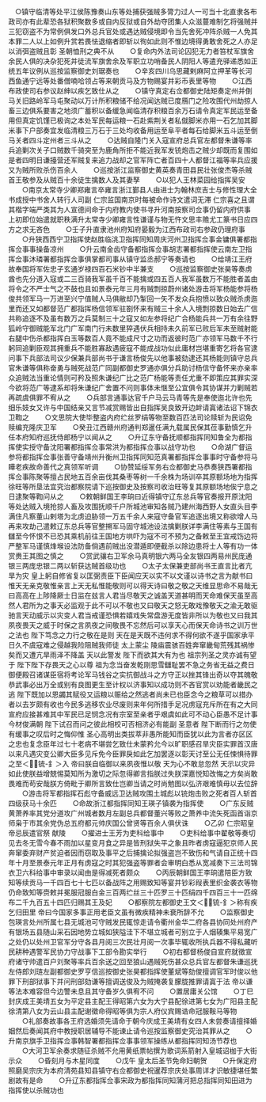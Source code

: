 <!-- { "loadSidebar": true } -->
　○镇守临清等处平江侯陈豫奏山东等处捕获强贼多膂力过人一可当十北直隶各布政司亦有此辈恐各狱积聚数多或自内反狱或自外劫夺团集人众滋蔓难制乞将强贼并三犯窃盗不为常例俱发口外总兵官处或遇达贼侵境即令当先舍死冲阵杀贼一人免其本罪二人以上如例升赏若畏怯退缩者即斩以徇如此则不惟边境得勇敢舍死之人亦足以消弭盗贼且彰  圣朝恤刑之典不从
　　○复命内外法司论囚犯无力者笞杖军旗舍余民人俱的决杂犯死并徒流军旗舍余及军职立功哨备民人阴阳人等遣充驿递悉如正统五年议例从巡按监察御史刘琚奏也
　　○辛亥四川乌思藏剌麻阿立押革等长河西鱼通宁远等处番僧喃哈领占等来朝贡马及方物赐宴并彩币表里等物
　　○江西布政使司右参议赵绅以疾乞致仕从之
　　○镇守真定右佥都御史陆矩奏定州并倒马关旧路岭军马屯聚动以万计所积粮储不给况闻达贼已度鴈门之险攻围代州劫掠人畜三边俱系要害之地须广蓄积以备缓急闻临清存积粮百余万石请令真定军民运至备用但真定饥馑已极询之本处军民每运粮一石赴紫荆关者私僦脚米亦用一石乞加其脚米事下户部奏宜发临清粮三万石于三处均收备用运至阜平者每石给脚米五斗运至倒马关者四斗定州者三斗从之
　　○达贼自隆门关入寇宣府总兵官左都督朱谦等率兵追剿次关子口贼数千骑突至为鹿角所拒不能近我军发铳炮击之贼少却既而复围如是者四明日谦擡营还军贼复来追力战却之官军阵亡者百四十人都督江福等率兵应援又为贼所败杀伤百余人
　　○巡按浙江监察御史黄英奏青田县民壮张俊杰等杀贼首王敬参及从贼百十余徒生擒数人及其妻孥
　　○以犯人王林菜园给指挥吴安
　　○南京太常寺少卿郑雍言卒雍言浙江鄞县人由进士为翰林庶吉士与修性理大全书成授中书舍人转行人司副  仁宗监国南京时每被命作诗文遣词无滞  仁宗喜之且谓其楷字端严类其为人宣德间命于内府教内使书寻升河南按察司佥事仍留内府供事  上初即位始遣就职秩满升太常寺少卿雍言性谦谨与物无忤文思丰赡尤工篆书日应四方之求无吝色
　　○壬子升直隶池州府知府晏毅为江西布政司右参政仍理府事
　　○升狭西西宁卫指挥使赵胜临洮卫指挥同知周庆河州卫指挥佥事金镛俱署都指挥佥事事操备凉州
　　○升云南金齿守备都指挥佥事胡志署都指挥使云南左卫指挥佥事沐璘署都指挥佥事俱掌都司事从镇守监丞郝宁等奏请也
　　○给靖江王府故奉国将军佐忠子玄通岁禄四百石米钞中半兼支
　　○巡按监察御史张昊等奏虏酋也先分道入寇或二三百骑我军虽千百不能擒或四五百人我军虽数万不能胜者盖由将令之不严士气之不鼓也且如景泰元年三月有贼剽掠蔚州诸处游击将军杨能参将杨俊共领军马一万进至兴宁值贼人马俱敝却乃掣回一矢不发众兵抱愤以致众贼杀虏迤里而还又如都督范广都指挥杨信领军驻劄怀来有贼三十余人入境剽掠数日始去广信共称追逐不及虽有数万之兵莫制三十之寇又如左参将纪广合杨能兵共一万有余往野狐岭守御贼能军北门广军南门行未数里猝遇伏兵相持未久前军已败后军未至贼射能右腿中伤杀都指挥白玉等数百人竟不能成尺寸之功而返彼时范广亦领军马数千不行躬同追剿臣观其拥重兵不能胜寡敌遇疲寇不能成战功似此庸材岂堪重寄乞将各官逮问事下兵部法司议少保兼兵部尚书于谦言杨俊先以他事被劾逮还其杨能则镇守总兵官朱谦等俱称奋勇与贼死战范广同副都御史罗通亦俱分兵助讨杨信守备怀来亦亲率众追贼法当重论情则可矜及照朱谦纪广比之范广杨能等责任尤重不即策应其罪实深今欲将范广等逮系却将朱谦纪广舍置不问则事体未惬至公宜俱令其协谋并力剿贼若再疏虞俱罪不宥从之
　　○兵部言通事达官千户马云马青等先是奉使迤北许也先细乐妓女又许与中国结亲又言节减赏赐皆出自指挥吴良致开边衅请寘诸法诏下锦衣卫鞫之
　　○文思院大使毕整盗内府纻丝罗绢等物至数百匹法司论赎斩为民诏免赎编充隆庆卫军
　　○癸丑江西赣州府通判郑暹任满九载属民保其莅事勤慎乞升任本府知府巡抚侍郎杨宁以闻从之
　　○升辽东守备抚顺都指挥同知鲁全为都指挥使实授守备沈阳署都指挥佥事常洪为都指挥佥事以战守功也
　　○命湖广督运参将都指挥佥事张善守备靖州升衡州卫指挥同知范真署都指挥佥事事时守备参将马瞱老疾故命善代之真领军听调
　　○协赞延绥军务右佥都御史马恭奏狭西署都指挥佥事陈聚等擅占民地五百余亩伐其桑枣等树一千余株为场训卒其原额场地为指挥徐旺等所垦法宜究治都察院请下巡按御史及按察司收治旺等复其原额场地俟宁息之日逮聚等鞫问从之
　　○敕朝鲜国王李珦曰近得镇守辽东总兵等官奏报开原沈阳等处达贼入境抢掠人畜及攻围抚顺千户所城池审知各贼乃建州海西野人女直头目李满住凡察董山剌塔为北虏迫胁领一万五千余人来寇守备官军追逐出境又称欲增人马再来攻劫己遣敕辽东总兵等官整搠军马固守城池设法擒剿朕详李满住等素与王国有讎至今怀恨不已恐其乘机前往王国地方哄吓为寇不可不预为之备敕至王宜戒饬边将严整军马谨慎烽堠设法防备倘遇前贼出没潜遁即便截杀以除边患将士人等有功一体赏赉王其图之慎之
　　○赏武骧右卫军余马真明银六两马全友银四两易州民庞通银三两庞忠银二两以斩获达贼首级功也
　　○太子太保兼吏部尚书王直言比者亢旱为灾  皇上躬自修省复以匡弼责臣下臣闻应天以实不以文谨以诗书之言为献书曰惟天无亲克敬惟亲言上天无私惟能敬则可以得天诗曰敬之敬之天维显思命不易哉无曰高高在上陟降厥士日监在兹言人君当尽敬天之诚盖天道甚明而天命难保天虽至高然人君所为之事天必监观于此不可以不敬也又曰敬天之怒无敢戏豫敬天之渝无敢驱驰言天动威示以灾变人君当戒谨恐惧若嬉戏失常盘游无度皆非所以为敬也又曰我其夙夜畏天之威于时保之言夙夜之间敬畏不忘然后可以享天心而保天命诗书之训万世之法也  陛下笃念之力行之敬在是则  天在是天既不违何求不得何欲不遂乎国家承平日久不虞寇难之侵越我险阻贼我师徒  太上蒙尘  陵庙震骇百姓奔窜畿甸荒残其祸惨矣而又遭亢旱雨泽不降盖  天以此警发  陛下而欲其大有为也  祖宗列圣之灵亦诚有望于  陛下陛下存畏天之心以尊  祖为念当奋发乾刚思雪讎耻罢不急之务省无益之费日御便殿召诸谋臣宿将考论军马钱谷之实抗御战斗之方守正以挫其锋出奇以夺其魄敬恭武事必出万全或别有良图更生至计权以济事知以成功则不吝官赏以劝能者畿民之逃  陛下既加以恩蠲其赋役又运粮以赈给之然逃者尚未已也臣念今之粮草可以措办者以去岁颇有收也今民多逃移农业尽废则来年何所措手足况虏寇充斥所在有之大同宣府应接甚难其中军民已足悯念况有宗室至亲者乎艰虞如此可不动心臣愚不足计事今材俊满朝  陛下试召而问之彼此相校可否相济必有能副  圣意者  陛下断而行之勿使有缓事之叹后时之悔仰惟  圣心高明出类拔萃非愚所能知而臣犹以此为言者亦区区之忠也复念臣年过七十老病不堪尝乞致仕未蒙矜允今以旷职感召旱灾臣实罪首汉唐以来凡遇灾变公卿大臣多见斥免今臣罪戾如此乞加罢逐以彰天讨至公无任悚惧待罪之至＜锍-釒＞入  帝曰朕自临御以来夙夜惟以敬  天为心不敢怠忽然  天示以灾异如此使朕益增兢惕莫知所为激切之际忽得卿言指朕过失朕深嘉悦知改悔之方矣尚敢畏难而苟安哉朕方倚毗于卿所言致仕岂卿当请之时尚勉图以弘济艰难慎毋以去位辞
　　○游击将军都指挥石彪守备威远卫达贼攻围土城彪以铳炮击败之死者百人斩首四级获马十余匹
　　○命故浙江都指挥同知王瑛子镇袭为指挥使
　　○广东反贼黄萧养率其党分道攻广州城者数月左副总兵都督董兴等败之萧养中流矢死函首诣京师枭于市其余党伪总五府都元帅庆国公曾贤等百余人俱伏诛
　　○乙卯  仁宗昭皇帝忌辰遣官祭  献陵
　　○擢进士王芳为吏科给事中
　　○吏科给事中翟敬等奏切见去冬无雪今春不雨加以星变月食之异是皆刑狱失平之象且昨者虏寇逼犯京师人民奔窜委弃财产贫迫者因而窃取及事平之后捕擒论拟强盗岂不致伤和气请自正统十四年十月至景泰元年正月有虏寇之时其犯强盗等罪者会审明白悉从宽减奏下三法司锦衣卫六科给事中审录以闻由是得减死者颇众
　　○丙辰朝鲜国王李珦遣陪臣方致知等续贡马一千四百七十七匹以备战阵之用赐致知等宴并钞彩叚表里织金袭衣等物仍命致知等赍敕并冕服冠服白金三百两纻丝三十匹罗三十匹绢四千四百三十一匹绵布二千九百五十四匹归赐其王及妃
　　○都察院左都御史王文＜锍-釒＞称有疾乞归田里  帝曰今国家多事正用老臣文虽有微疾精神未衰所辞不允
　　○监察御史包瑛言处州所属七县无城池可守贼发民辄惊走请令衢州金华二府各县协同处州府产有银场五县随山采石因地势立城如狭隘洼下不堪立城者可别立于人烟辏集平易宽广之处仍以处州卫官军分守各县月阅三次民壮月阅一次事毕辄收所执兵器不得私藏听民耕种遇警军民协力守战事下工部令勘实举行
　　○初右都督杨俊自宣府就徵宣府诸守帅遣百户刘聚等率兵百余送之回至狼山遇贼死伤甚众总兵官左都督朱谦巡抚左侍郎刘琏左副都御史罗亨信巡按御史张昊都指挥使董斌等劾俊擅调官军时俊以他罪下刑部狱事下并问刑部劾谦等擅调送俊及为贼掩袭复朦胧推罪请寘于法  帝以谦等法本难容但今边警未息且其守备岁久俱宥不问
　　○置居庸关公馆
　　○丁巳封庆成王美埥五女为平定县主配王得昭第六女为大宁县配徐进第七女为广阳县主配徐清第八女为云山县主配谢徵命得昭等俱为宗人府仪宾赐诰命冠服鞍马等物
　　○礼部奏故事各王府选婚须先请命于朝今庆成王美埥有女四人未尝奏请擅择婚姻然后奏闻其府中教授职居辅导不能谏止请令巡按监察御史究治其罪从之
　　○升南京旗手卫指挥佥事韩智署都指挥佥事事领军操练从都指挥同知汤节荐也
　　○大河卫军余奏求随征杀贼不允用黄纸票帖撰为歌词系箭射入皇城诏枷于大街示众
　　○昏刻月与木星同度
　　○戊午  皇太后圣节免命妇朝贺
　　○升保定府照磨吴宗庆为本府清苑县知县镇守右佥都御史祝暹荐宗庆处事周详才识敏捷堪任繁剧故有是命
　　○升辽东都指挥佥事宋政为都指挥同知蒲河把总指挥同知田进为指挥使以杀贼功也
